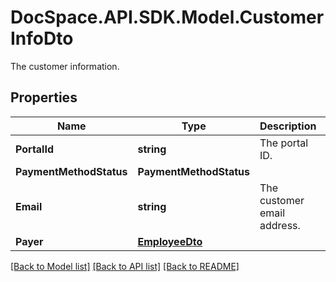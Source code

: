 # DocSpace.API.SDK.Model.CustomerInfoDto
The customer information.

## Properties

Name | Type | Description | Notes
------------ | ------------- | ------------- | -------------
**PortalId** | **string** | The portal ID. | [optional] [readonly] 
**PaymentMethodStatus** | **PaymentMethodStatus** |  | [optional] 
**Email** | **string** | The customer email address. | [optional] [readonly] 
**Payer** | [**EmployeeDto**](EmployeeDto.md) |  | [optional] 

[[Back to Model list]](../README.md#documentation-for-models) [[Back to API list]](../README.md#documentation-for-api-endpoints) [[Back to README]](../README.md)

